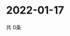 # 2022-01-17
  共 0条

  <!-- BEGIN -->
  <!-- 最后更新时间Mon Jan 17 2022 09:04:47 GMT+0000 (Coordinated Universal Time) -->
  
  <!-- END -->
  
  